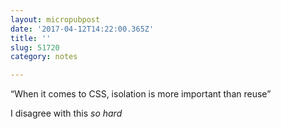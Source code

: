 ```yaml
---
layout: micropubpost
date: '2017-04-12T14:22:00.365Z'
title: ''
slug: 51720
category: notes

---
```

“When it comes to CSS, isolation is more important than reuse”

I disagree with this *so hard*
